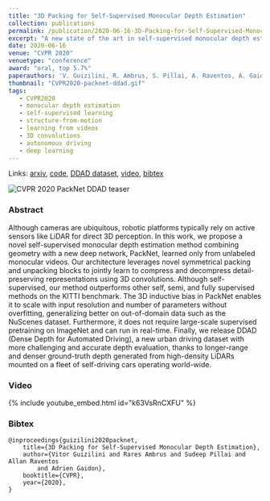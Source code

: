 ```yaml
---
title: "3D Packing for Self-Supervised Monocular Depth Estimation"
collection: publications
permalink: /publication/2020-06-16-3D-Packing-for-Self-Supervised-Monocular-Depth-Estimation
excerpt: "A new state of the art in self-supervised monocular depth estimation (PackNet), a new benchmark (DDAD), and weak velocity supervision."
date: 2020-06-16
venue: "CVPR 2020"
venuetype: "conference"
award: "oral, top 5.7%"
paperauthors: 'V. Guizilini, R. Ambrus, S. Pillai, A. Raventos, A. Gaidon'
thumbnail: "CVPR2020-packnet-ddad.gif"
tags:
   - CVPR2020
   - monocular depth estimation
   - self-supervised learning
   - structure-from-motion
   - learning from videos
   - 3D convolutions
   - autonomous driving
   - deep learning
---
```


Links: [arxiv](https://arxiv.org/abs/1905.02693), [code](https://github.com/TRI-ML/packnet-sfm), [DDAD dataset](https://github.com/TRI-ML/DDAD), [video](#video), [bibtex](#bibtex)

![CVPR 2020 PackNet DDAD teaser](/images/CVPR2020-packnet-ddad.gif)

### Abstract

Although cameras are ubiquitous, robotic platforms typically rely on active sensors like LiDAR for direct 3D perception. In this work, we propose a novel self-supervised monocular depth estimation method combining geometry with a new deep network, PackNet, learned only from unlabeled monocular videos. Our architecture leverages novel symmetrical packing and unpacking blocks to jointly learn to compress and decompress detail-preserving representations using 3D convolutions. Although self-supervised, our method outperforms other self, semi, and fully supervised methods on the KITTI benchmark. The 3D inductive bias in PackNet enables it to scale with input resolution and number of parameters without overfitting, generalizing better on out-of-domain data such as the NuScenes dataset. Furthermore, it does not require large-scale supervised pretraining on ImageNet and can run in real-time. Finally, we release DDAD (Dense Depth for Automated Driving), a new urban driving dataset with more challenging and accurate depth evaluation, thanks to longer-range and denser ground-truth depth generated from high-density LiDARs mounted on a fleet of self-driving cars operating world-wide.

### Video

{% include youtube_embed.html id="k63VsRnCXFU" %}

### Bibtex

    @inproceedings{guizilini2020packnet,
        title={3D Packing for Self-Supervised Monocular Depth Estimation},
        author={Vitor Guizilini and Rares Ambrus and Sudeep Pillai and Allan Raventos
            and Adrien Gaidon},
        booktitle={CVPR},
        year={2020},
    }
